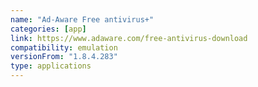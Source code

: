 ```yaml
---
name: "Ad-Aware Free antivirus+"
categories: [app]
link: https://www.adaware.com/free-antivirus-download
compatibility: emulation
versionFrom: "1.8.4.283"
type: applications
---
```


